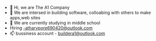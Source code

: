 - 👋 Hi, we are The A1 Company
- 👀 We are intersed in building software, colloabing with others to make apps,web sites
- 🌱 We are currently studying in middle school
- Hiring -atharvpore690420@outlook.com
- 📫 bussiness account - buildera1@outlook.com

<!---
TheA1Company/TheA1Company is a ✨ special ✨ repository because its `README.md` (this file) appears on your GitHub profile.
You can click the Preview link to take a look at your changes.
--->
